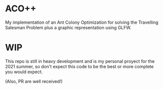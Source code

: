 # ACO++

My implementation of an Ant Colony Optimization for solving the Travelling Salesman Problem plus a graphic representation using GLFW.

# WIP

This repo is still in heavy development and is my personal proyect for the 2021 summer, so don't expect this code to be the best or more complete you would expect.

(Also, PR are well received!)


